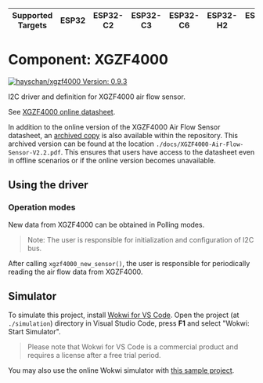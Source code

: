 | Supported Targets | ESP32 | ESP32-C2 | ESP32-C3 | ESP32-C6 | ESP32-H2 | ESP32-S2 | ESP32-S3 |
| ----------------- | ----- | -------- | -------- | -------- | -------- | -------- | -------- |

# Component: XGZF4000

<a href="https://components.espressif.com/components/hayschan/xgzf4000">
<img src="https://components.espressif.com/components/hayschan/xgzf4000/badge.svg" alt="hayschan/xgzf4000 Version: 0.9.3" />
</a>

I2C driver and definition for XGZF4000 air flow sensor.

See [XGZF4000 online datasheet](https://cfsensor.com/wp-content/uploads/2022/11/XGZF4000-Air-Flow-Sensor-V2.2.pdf).

In addition to the online version of the XGZF4000 Air Flow Sensor datasheet, an [archived copy](/docs/XGZF4000-Air-Flow-Sensor-V2.2.pdf) is also available within the repository. This archived version can be found at the location `./docs/XGZF4000-Air-Flow-Sensor-V2.2.pdf`. This ensures that users have access to the datasheet even in offline scenarios or if the online version becomes unavailable.

## Using the driver

### Operation modes
New data from XGZF4000 can be obtained in Polling modes.

> Note: The user is responsible for initialization and configuration of I2C bus.

After calling `xgzf4000_new_sensor()`, the user is responsible for periodically reading the air flow data from XGZF4000.

## Simulator

To simulate this project, install [Wokwi for VS Code](https://marketplace.visualstudio.com/items?itemName=wokwi.wokwi-vscode). Open the project (at `./simulation`) directory in Visual Studio Code, press **F1** and select "Wokwi: Start Simulator".

> Please note that Wokwi for VS Code is a commercial product and requires a license after a free trial period.

You may also use the online Wokwi simulator with [this sample project](https://wokwi.com/projects/385249858064235521).

